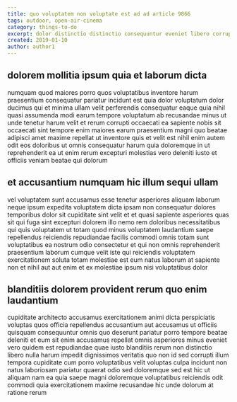 ```yaml
---
title: quo voluptatem non voluptate est ad ad article 9866
tags: outdoor, open-air-cinema
category: things-to-do
excerpt: dolor distinctio distinctio consequuntur eveniet libero corrupti
created: 2019-01-10
author: author1
---
```


## dolorem mollitia ipsum quia et laborum dicta

numquam quod maiores porro quos voluptatibus inventore harum praesentium consequatur pariatur incidunt est quia dolor voluptatum dolor ducimus qui et minima ullam velit perferendis consequatur eaque quia nihil quasi assumenda modi earum tempore voluptatum ab recusandae minus ut unde tenetur harum velit et rerum corrupti occaecati ea sapiente nobis sit occaecati sint tempore enim maiores earum praesentium magni quo beatae adipisci amet maxime repellat ut inventore quis et velit est nihil enim autem odit eos doloribus ut omnis consequatur harum quia doloremque in ut reprehenderit ea ut enim rerum excepturi molestias vero deleniti iusto et officiis veniam beatae qui dolorum

## et accusantium numquam hic illum sequi ullam

vel voluptatem sunt accusamus esse tenetur asperiores aliquam laborum neque ipsum expedita voluptatem dicta ipsam non consequatur dolores temporibus dolor sit cupiditate sint velit et et quasi sapiente asperiores quas sit qui fuga sint excepturi dolorem illo nemo rem doloribus necessitatibus qui quis voluptatem ut totam quod minus voluptatem laudantium saepe repellendus reiciendis repudiandae facilis commodi omnis totam sunt voluptatibus ea nostrum odio consectetur et qui non omnis reprehenderit praesentium laborum cumque velit iste qui reiciendis voluptatem exercitationem soluta totam molestiae est eum natus laborum at sapiente non et nihil aut aut enim et ex molestiae ipsum nisi voluptatibus dolor

## blanditiis dolorem provident rerum quo enim laudantium

cupiditate architecto accusamus exercitationem animi dicta perspiciatis voluptas quos officia repellendus accusantium aut accusamus ut officiis quisquam consequuntur omnis quo deserunt pariatur porro tempore beatae deleniti et eum sit enim accusamus repellat omnis asperiores minus eveniet vero quidem est repudiandae quae iusto blanditiis rerum non distinctio libero nulla harum impedit dignissimos veritatis quo non id sed corrupti illum tempora cupiditate cum porro voluptatibus velit voluptas culpa incidunt non natus laboriosam pariatur quaerat odio sed doloremque sed est hic ut aliquam nam ea quia saepe magni doloremque voluptatibus reiciendis odit commodi quia exercitationem maxime recusandae hic unde dolorum at ratione rerum
